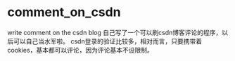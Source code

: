 comment_on_csdn
===============

write comment on the csdn blog
自己写了一个可以刷csdn博客评论的程序，以后可以自己当水军啦。
csdn登录的验证比较多，相对而言，只要携带着cookies，基本都可以评论，因为评论基本不设限制。
